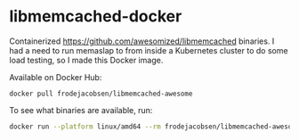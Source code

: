 # libmemcached-docker
Containerized https://github.com/awesomized/libmemcached binaries. I had a need to run memaslap to from inside a Kubernetes cluster to do some load testing, so I made this Docker image.

Available on Docker Hub:
```
docker pull frodejacobsen/libmemcached-awesome
```

To see what binaries are available, run:
```bash
docker run --platform linux/amd64 --rm frodejacobsen/libmemcached-awesome ls /usr/local/bin
```
